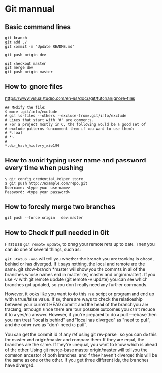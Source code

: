 # Git mannual


## Basic command lines

```
git branch
git add ./
git commit -m "Update README.md"

git push origin dev

git checkout master
git merge dev
git push origin master

```



## How to ignore files


https://www.visualstudio.com/en-us/docs/git/tutorial/ignore-files

```
## Modify the file: 
$ more .git/info/exclude
# git ls-files --others --exclude-from=.git/info/exclude
# Lines that start with '#' are comments.
# For a project mostly in C, the following would be a good set of
# exclude patterns (uncomment them if you want to use them):
# *.[oa]
# *~
#
*.dir_bash_history_xie186

```

## How to avoid typing user name and password every time when pushing

```
$ git config credential.helper store
$ git push http://example.com/repo.git
Username: <type your username>
Password: <type your password>
```

## How to forcely merge two branches

```
git push --force origin   dev:master
```




## How to Check if pull needed in Git

First use `git remote update`, to bring your remote refs up to date. Then you can do one of several things, such as:

`git status -uno` will tell you whether the branch you are tracking is ahead, behind or has diverged.
If it says nothing, the local and remote are the same.
git show-branch *master will show you the commits in all of the branches whose names end in master (eg master and origin/master).
If you use -v with git remote update (git remote -v update) you can see which branches got updated, so you don't really need any further commands.

However, it looks like you want to do this in a script or program and end up with a true/false value. If so, there are ways to check the relationship between your current HEAD commit and the head of the branch you are tracking, although since there are four possible outcomes you can't reduce it to a yes/no answer. However, if you're prepared to do a pull --rebase then you can treat "local is behind" and "local has diverged" as "need to pull", and the other two as "don't need to pull".

You can get the commit id of any ref using git rev-parse <ref>, so you can do this for master and origin/master and compare them. If they are equal, the branches are the same. If they're unequal, you want to know which is ahead of the other. Using git merge-base master origin/master will tell you the common ancestor of both branches, and if they haven't diverged this will be the same as one or the other. If you get three different ids, the branches have diverged.
